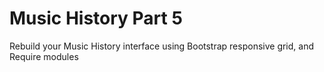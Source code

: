 # Music History Part 5

Rebuild your Music History interface using Bootstrap responsive grid, and Require modules

